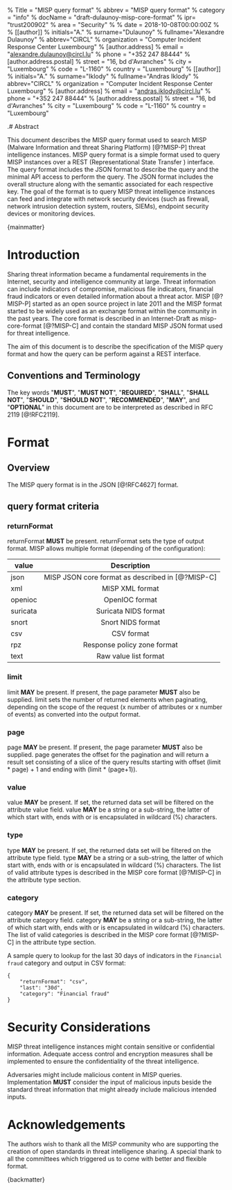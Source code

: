 % Title = "MISP query format"
% abbrev = "MISP query format"
% category = "info"
% docName = "draft-dulaunoy-misp-core-format"
% ipr= "trust200902"
% area = "Security"
%
% date = 2018-10-08T00:00:00Z
%
% [[author]]
% initials="A."
% surname="Dulaunoy"
% fullname="Alexandre Dulaunoy"
% abbrev="CIRCL"
% organization = "Computer Incident Response Center Luxembourg"
%  [author.address]
%  email = "alexandre.dulaunoy@circl.lu"
%  phone = "+352 247 88444"
%   [author.address.postal]
%   street = "16, bd d'Avranches"
%   city = "Luxembourg"
%   code = "L-1160"
%   country = "Luxembourg"
% [[author]]
% initials="A."
% surname="Iklody"
% fullname="Andras Iklody"
% abbrev="CIRCL"
% organization = "Computer Incident Response Center Luxembourg"
%  [author.address]
%  email = "andras.iklody@circl.lu"
%  phone = "+352 247 88444"
%   [author.address.postal]
%   street = "16, bd d'Avranches"
%   city = "Luxembourg"
%   code = "L-1160"
%   country = "Luxembourg"

.# Abstract

This document describes the MISP query format used to search MISP (Malware Information and threat Sharing Platform) [@?MISP-P] threat intelligence instances.
MISP query format is a simple format used to query MISP instances over a REST (Representational State Transfer ) interface.
The query format includes the JSON format to describe the query and the minimal API access to perform the query.  The JSON format includes the overall structure along with the semantic associated for each respective key. The goal of the format is to query MISP threat intelligence instances can feed and integrate with network security devices (such as firewall, network intrusion detection system, routers, SIEMs), endpoint security devices or monitoring devices.

{mainmatter}

# Introduction

Sharing threat information became a fundamental requirements in the Internet, security and intelligence community at large. Threat
information can include indicators of compromise, malicious file indicators, financial fraud indicators
or even detailed information about a threat actor. MISP [@?MISP-P] started as an open source project in late 2011 and
the MISP format started to be widely used as an exchange format within the community in the past years. The core format
is described in an Internet-Draft as misp-core-format [@?MISP-C] and contain the standard MISP JSON format used for threat
intelligence.

The aim of this document is to describe the specification of the MISP query format and how the query can be perform against a REST interface.

##  Conventions and Terminology

The key words "**MUST**", "**MUST NOT**", "**REQUIRED**", "**SHALL**", "**SHALL NOT**",
"**SHOULD**", "**SHOULD NOT**", "**RECOMMENDED**", "**MAY**", and "**OPTIONAL**" in this
document are to be interpreted as described in RFC 2119 [@!RFC2119].

# Format

## Overview

The MISP query format is in the JSON [@!RFC4627] format.


## query format criteria

### returnFormat

returnFormat **MUST** be present. returnFormat sets the type of output format. MISP allows multiple format (depending of the configuration):

| value         |                               Description                                 |
|---------------|:-------------------------------------------------------------------------:|
| json          | MISP JSON core format as described in [@?MISP-C]                          |
| xml           | MISP XML format                                                           |
| openioc       | OpenIOC format                                                            |
| suricata      | Suricata NIDS format                                                      |
| snort         | Snort NIDS format                                                         |
| csv           | CSV format                                                                |
| rpz           | Response policy zone format                                               |
| text          | Raw value list format                                                     |

### limit

limit **MAY** be present. If present, the page parameter **MUST** also be supplied. limit sets the number of returned elements when paginating, depending on the scope of the request (x number of attributes or x number of events) as converted into the output format.

### page

page **MAY** be present. If present, the page parameter **MUST** also be supplied. page generates the offset for the pagination and will return a result set consisting of a slice of the query results starting with offset (limit * page) + 1 and ending with (limit * (page+1)).

### value

value **MAY** be present. If set, the returned data set will be filtered on the attribute value field. value **MAY** be a string or a sub-string, the latter of which start with, ends with or is encapsulated in wildcard (\%) characters.

### type

type **MAY** be present. If set, the returned data set will be filtered on the attribute type field. type **MAY** be a string or a sub-string, the latter of which start with, ends with or is encapsulated in wildcard (\%) characters. The list of valid attribute types is described in the MISP core format [@?MISP-C] in the attribute type section.

### category

category **MAY** be present. If set, the returned data set will be filtered on the attribute category field. category **MAY** be a string or a sub-string, the latter of which start with, ends with or is encapsulated in wildcard (\%) characters. The list of valid categories is described in the MISP core format [@?MISP-C] in the attribute type section.

A sample query to lookup for the last 30 days of indicators in the `Financial fraud` category and output in CSV format:

~~~~
{
    "returnFormat": "csv",
    "last": "30d",
    "category": "Financial fraud"
}
~~~~

# Security Considerations

MISP threat intelligence instances might contain sensitive or confidential information. Adequate access control and encryption measures shall be implemented to ensure the confidentiality of the threat intelligence.

Adversaries might include malicious content in MISP queries.  Implementation **MUST** consider the input of malicious inputs beside the
standard threat information that might already include malicious intended inputs.

# Acknowledgements

The authors wish to thank all the MISP community who are supporting the creation
of open standards in threat intelligence sharing. A special thank to all the committees which
triggered us to come with better and flexible format.


<reference anchor='MISP-P' target='https://github.com/MISP'>
  <front>
   <title>MISP Project - Malware Information Sharing Platform and Threat Sharing</title>
   <author initials='' surname='MISP' fullname='MISP Community'></author>
   <date></date>
  </front>
</reference>

<reference anchor='MISP-C' target='https://tools.ietf.org/html/draft-dulaunoy-misp-core-format'>
  <front>
   <title>MISP core format</title>
   <author initials='' surname='MISP' fullname='MISP Community'></author>
   <date></date>
  </front>
</reference>

<reference anchor='MISP-T' target='https://github.com/MISP/misp-taxonomies'>
  <front>
   <title>MISP Taxonomies - shared and common vocabularies of tags</title>
   <author initials='' surname='MISP' fullname='MISP Community'></author>
   <date></date>
  </front>
</reference>

<reference anchor='MISP-R' target='https://github.com/MISP/misp-objects/tree/master/relationships'>
  <front>
   <title>MISP Object Relationship Types - common vocabulary of relationships</title>
   <author initials='' surname='MISP' fullname='MISP Community'></author>
   <date></date>
  </front>
</reference>

<reference anchor='JSON-SCHEMA' target='https://tools.ietf.org/html/draft-wright-json-schema'>
  <front>
    <title>JSON Schema: A Media Type for Describing JSON Documents</title>
    <author initials='' surname='' fullname='Austin Wright'></author>
    <date year="2016"></date>
  </front>
</reference>


{backmatter}
